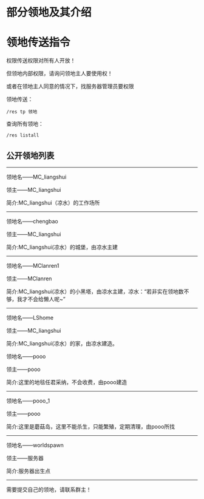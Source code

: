 # 部分领地及其介绍

# 领地传送指令

权限传送权限对所有人开放！

但领地内部权限，请询问领地主人要使用权！

或者在领地主人同意的情况下，找服务器管理员要权限

领地传送：

```
/res tp 领地
```

查询所有领地：

```
/res listall
```



## 公开领地列表

------

领地名——MC_liangshui

领主——MC_liangshui

简介:MC_liangshui（凉水）的工作场所

------

领地名——chengbao

领主——MC_liangshui

简介:MC_liangshui(凉水）的城堡，由凉水主建

------

领地名——MClanren1

领主——MClanren

简介:MC_liangshui(凉水）的小黑塔，由凉水主建，凉水：“若非实在领地数不够，我才不会给懒人呢~”

------

领地名——LShome

领主——MC_liangshui

简介:MC_liangshui(凉水）的家，由凉水建造。



领地名——pooo

领主——pooo

简介:这里的地毯任君采纳，不会收费，由pooo建造

------

领地名——pooo_1

领主——pooo

简介:这里是蘑菇岛，这里不能杀生，只能繁殖，定期清理，由pooo所找

------

领地名——worldspawn

领主——服务器

简介:服务器出生点

------

需要提交自己的领地，请联系群主！